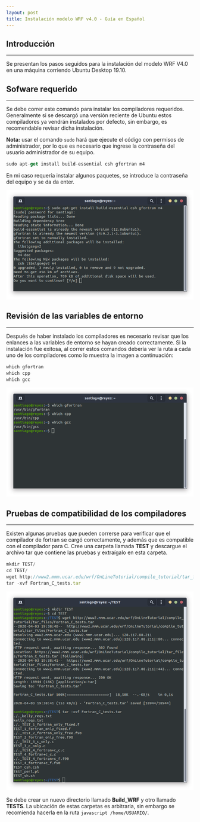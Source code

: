 ```yaml
---
layout: post
title: Instalación modelo WRF v4.0 - Guía en Español
---
```


## Introducción
------
Se presentan los pasos seguidos para la instalación del modelo WRF V4.0 en una máquina corriendo Ubuntu Desktop 19.10.

## Sofware requerido
------
Se debe correr este comando para instalar los compiladores requeridos. Generalmente si se descargó una versión reciente de Ubuntu estos compiladores ya vendrán instalados por defecto, sin embargo, es recomendable revisar dicha instalación.

**Nota:** usar el comando `sudo` hará que ejecute el código con permisos de administrador, por lo que es necesario que ingrese la contraseña del usuario administrador de su equipo.

```javascript
sudo apt-get install build-essential csh gfortran m4
```

En mi caso requería instalar algunos paquetes, se introduce la contraseña del equipo y se da da enter.

![Instalacion compiladores](/images/F1.png)


## Revisión de las variables de entorno
-----
Después de haber instalado los compiladores es necesario revisar que los enlances a las variables de entorno se hayan creado correctamente. Si la instalación fue exitosa, al correr estos comandos debería ver la ruta a cada uno de los compiladores como lo muestra la imagen a continuación:

```javascript
which gfortran
which cpp
which gcc
```

![Variable de entorno](/images/F2.png)

 ## Pruebas de compatibilidad de los compiladores
-----
Existen algunas pruebas que pueden correrse para verificar que el compilador de fortran se cargó correctamente, y además que es compatible con el compilador para C. Cree una carpeta llamada **TEST** y descargue el archivo tar que contiene las pruebas y extraígalo en esta carpeta.

```javascript
mkdir TEST/
cd TEST/
wget http://www2.mmm.ucar.edu/wrf/OnLineTutorial/compile_tutorial/tar_files/Fortran_C_tests.tar
tar -xvf Fortran_C_tests.tar
```
![Descarga pruebas](/images/F3.png)



Se debe crear un nuevo directorio llamado **Build_WRF** y otro llamado **TESTS**. La ubicación de estas carpetas es arbitraria, sin embargo se recomienda hacerla en la ruta ```javascript /home/USUARIO/```. 
